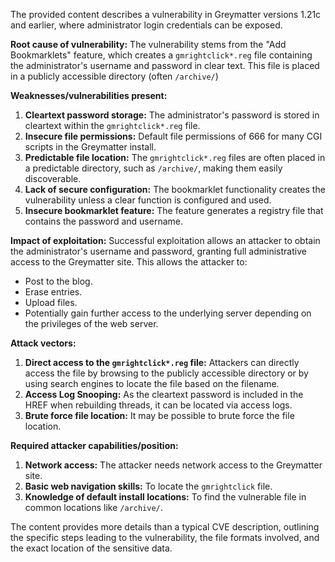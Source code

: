 The provided content describes a vulnerability in Greymatter versions 1.21c and earlier, where administrator login credentials can be exposed.

**Root cause of vulnerability:**
The vulnerability stems from the "Add Bookmarklets" feature, which creates a `gmrightclick*.reg` file containing the administrator's username and password in clear text. This file is placed in a publicly accessible directory (often `/archive/`)

**Weaknesses/vulnerabilities present:**
1.  **Cleartext password storage:** The administrator's password is stored in cleartext within the `gmrightclick*.reg` file.
2.  **Insecure file permissions:** Default file permissions of 666 for many CGI scripts in the Greymatter install.
3.  **Predictable file location:** The `gmrightclick*.reg` files are often placed in a predictable directory, such as `/archive/`, making them easily discoverable.
4.  **Lack of secure configuration:** The bookmarklet functionality creates the vulnerability unless a clear function is configured and used.
5.  **Insecure bookmarklet feature:** The feature generates a registry file that contains the password and username.

**Impact of exploitation:**
Successful exploitation allows an attacker to obtain the administrator's username and password, granting full administrative access to the Greymatter site. This allows the attacker to:
* Post to the blog.
* Erase entries.
* Upload files.
* Potentially gain further access to the underlying server depending on the privileges of the web server.

**Attack vectors:**
1.  **Direct access to the `gmrightclick*.reg` file:** Attackers can directly access the file by browsing to the publicly accessible directory or by using search engines to locate the file based on the filename.
2.  **Access Log Snooping:** As the cleartext password is included in the HREF when rebuilding threads, it can be located via access logs.
3. **Brute force file location:** It may be possible to brute force the file location.

**Required attacker capabilities/position:**
1.  **Network access:** The attacker needs network access to the Greymatter site.
2. **Basic web navigation skills:** To locate the `gmrightclick` file.
3.  **Knowledge of default install locations:** To find the vulnerable file in common locations like `/archive/`.

The content provides more details than a typical CVE description, outlining the specific steps leading to the vulnerability, the file formats involved, and the exact location of the sensitive data.